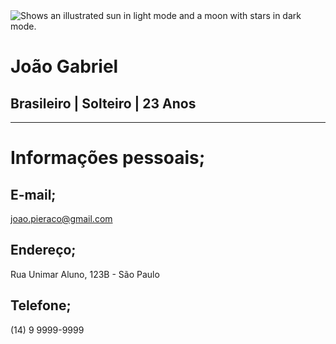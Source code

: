 <picture>
  <source media="(prefers-color-scheme: dark)" srcset="https://viverdeblog.com/wp-content/uploads/2017/03/persona-topo.png">
  <source media="(prefers-color-scheme: light)" srcset="https://viverdeblog.com/wp-content/uploads/2017/03/persona-topo.png">
  <img alt="Shows an illustrated sun in light mode and a moon with stars in dark mode." src="https://viverdeblog.com/wp-content/uploads/2017/03/persona-topo.png">
</picture>

# João Gabriel

## Brasileiro | Solteiro | 23 Anos

---
# Informações pessoais;
## E-mail;
 joao.pieraco@gmail.com

## Endereço;
 Rua Unimar Aluno, 123B - São Paulo

## Telefone;
 (14) 9 9999-9999
 
